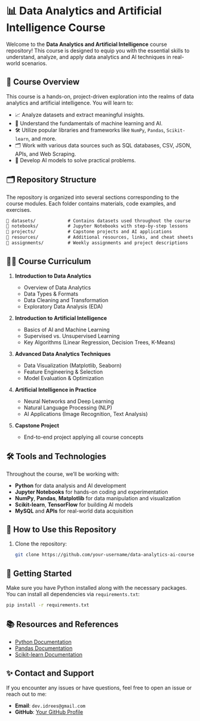 # 📊 Data Analytics and Artificial Intelligence Course

Welcome to the **Data Analytics and Artificial Intelligence** course repository! This course is designed to equip you with the essential skills to understand, analyze, and apply data analytics and AI techniques in real-world scenarios.

## 🌟 Course Overview

This course is a hands-on, project-driven exploration into the realms of data analytics and artificial intelligence. You will learn to:

- 📈 Analyze datasets and extract meaningful insights.
- 🤖 Understand the fundamentals of machine learning and AI.
- 🛠️ Utilize popular libraries and frameworks like `NumPy`, `Pandas`, `Scikit-learn`, and more.
- 🗂️ Work with various data sources such as SQL databases, CSV, JSON, APIs, and Web Scraping.
- 🧠 Develop AI models to solve practical problems.
  
## 🗂️ Repository Structure

The repository is organized into several sections corresponding to the course modules. Each folder contains materials, code examples, and exercises.

```markdown
📁 datasets/            # Contains datasets used throughout the course
📁 notebooks/           # Jupyter Notebooks with step-by-step lessons
📁 projects/            # Capstone projects and AI applications
📁 resources/           # Additional resources, links, and cheat sheets
📁 assignments/         # Weekly assignments and project descriptions
```

## 🧑‍🏫 Course Curriculum

1. **Introduction to Data Analytics**
   - Overview of Data Analytics
   - Data Types & Formats
   - Data Cleaning and Transformation
   - Exploratory Data Analysis (EDA)

2. **Introduction to Artificial Intelligence**
   - Basics of AI and Machine Learning
   - Supervised vs. Unsupervised Learning
   - Key Algorithms (Linear Regression, Decision Trees, K-Means)

3. **Advanced Data Analytics Techniques**
   - Data Visualization (Matplotlib, Seaborn)
   - Feature Engineering & Selection
   - Model Evaluation & Optimization

4. **Artificial Intelligence in Practice**
   - Neural Networks and Deep Learning
   - Natural Language Processing (NLP)
   - AI Applications (Image Recognition, Text Analysis)

5. **Capstone Project**
   - End-to-end project applying all course concepts

## 🛠️ Tools and Technologies

Throughout the course, we’ll be working with:

- **Python** for data analysis and AI development
- **Jupyter Notebooks** for hands-on coding and experimentation
- **NumPy**, **Pandas**, **Matplotlib** for data manipulation and visualization
- **Scikit-learn**, **TensorFlow** for building AI models
- **MySQL** and **APIs** for real-world data acquisition

## 📝 How to Use this Repository

1. Clone the repository:

   ```bash
   git clone https://github.com/your-username/data-analytics-ai-course.git
   ```

## 🚀 Getting Started

Make sure you have Python installed along with the necessary packages. You can install all dependencies via `requirements.txt`:

```bash
pip install -r requirements.txt
```
## 📚 Resources and References

- [Python Documentation](https://docs.python.org/3/)
- [Pandas Documentation](https://pandas.pydata.org/)
- [Scikit-learn Documentation](https://scikit-learn.org/stable/)

## ✨ Contact and Support

If you encounter any issues or have questions, feel free to open an issue or reach out to me:

- **Email**: `dev.idrees@gmail.com`
- **GitHub**: [Your GitHub Profile](https://github.com/dev.idrees)
